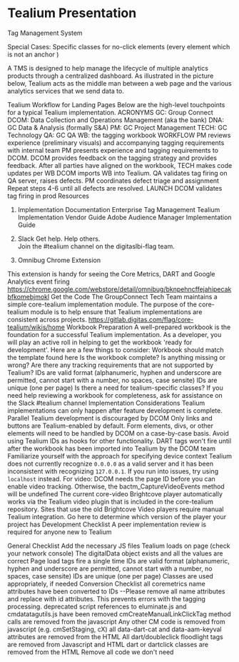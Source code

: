 # Tealium Presentation
Tag Management System

Special Cases:
Specific classes for no-click elements (every element which is not an anchor <a>)


A TMS is designed to help manage the lifecycle of multiple analytics products through a centralized dashboard. As illustrated in the picture below, Tealium acts as the middle man between a web page and the various analytics services that we send data to. 

Tealium Workflow for Landing Pages
Below are the high-level touchpoints for a typical Tealium implementation. 
ACRONYMS
GC: Group Connect
DCOM: Data Collection and Operations Management (aka the bank)
DNA: GC Data & Analysis (formally S&A)
PM: GC Project Management
TECH: GC Technology
QA: GC QA
WB: the tagging workbook
WORKFLOW
PM reviews experience (preliminary visuals) and accompanying tagging requirements with internal team
PM presents experience and tagging requirements to DCOM. 
DCOM provides feedback on the tagging strategy and provides feedback.
After all parties have aligned on the workbook, TECH makes code updates per WB
DCOM imports WB into Tealium.
QA validates tag firing on QA server, raises defects.
PM coordinates defect triage and assignment
Repeat steps 4-6 until all defects are resolved.
LAUNCH
DCOM validates tag firing in prod
Resources
1. Implementation Documentation
Enterprise Tag Management Tealium Implementation Vendor Guide
Adobe Audience Manager Implementation Guide

2. Slack
Get help. Help others.  
Join the #tealium channel on the digitaslbi-flag team. 

3. Omnibug Chrome Extension

This extension is handy for seeing the Core Metrics, DART and Google Analytics event firing
https://chrome.google.com/webstore/detail/omnibug/bknpehncffejahipecakbfkomebjmokl
Get the Code
The GroupConnect Tech Team maintains a simple core-tealium implementation module. The purpose of the core-tealium module is to help ensure that Tealium implementations are consistent across projects.
https://gitlab.digitas.com/flag/core-tealium/wikis/home
Workbook Preparation
A well-prepared workbook is the foundation for a successful Tealium implementation. As a developer, you will play an active roll in helping to get the workbook 'ready for development'. Here are a few things to consider:
Workbook should match the template found here
Is the workbook complete? Is anything missing or wrong?
Are there any tracking requirements that are not supported by Tealium?
IDs are valid format (alphanumeric, hyphen and underscore are permitted, cannot start with a number, no spaces, case sensite)
IDs are unique (one per page)
Is there a need for tealium-specific classes? 
If you need help reviewing a workbook for completeness, ask for assistance on the Slack #tealium channel
Implementation Considerations
Tealium implementations can only happen after feature development is complete. Parallel Tealium development is discouraged by DCOM
Only links and buttons are Tealium-enabled by default. Form elements, divs, or other elements will need to be handled by DCOM on a case-by-case basis.
Avoid using Tealium IDs as hooks for other functionality.
DART tags won't fire until after the workbook has been imported into Tealium by the DCOM team
Familiarize yourself with the approach for specifying device context
Tealium does not currently recognize `0.0.0.0` as a valid server and it has been inconsistent with recognizing `127.0.0.1`. 
If you run into issues, try using `localhost` instead.
For video:
DCOM needs the page ID before you can enable video tracking. Otherwise, the bactm_CaptureVideoEvents method will be undefined
The current core-video Brightcove player automatically works via the Tealium video plugin that is included in the core-tealium repository. 
Sites that use the old Brightcove Video players require manual Tealium integration. Go here to determine which version of the player your project has
Development Checklist
A peer implementation review is required for anyone new to Tealium

General Checklist
Add the necessary JS files 
Tealium loads on page (check your network console)
The digitalData object exists and all the values are correct
Page load tags fire a single time
IDs are valid format (alphanumeric, hyphen and underscore are permitted, cannot start with a number, no spaces, case sensite)
IDs are unique (one per page)
Classes are used appropriately, if needed
Conversion Checklist
all coremetrics name attributes have been converted to IDs
--Please remove all name attributes and replace with id attributes.  This prevents errors with the tagging processing.
deprecated script references to eluminate.js and cmdatatagutils.js have been removed
cmCreateManualLinkClickTag method calls are removed from the javascript
Any other CM code is removed from javascript (e.g. cmSetStaging, cX)
all data-dart-cat and data-aam-keyval attributes are removed from the HTML
All dart/doubleclick floodlight tags are removed from Javascript and HTML
dart or dartclick classes are removed from the HTML 
Remove all code we don't need


